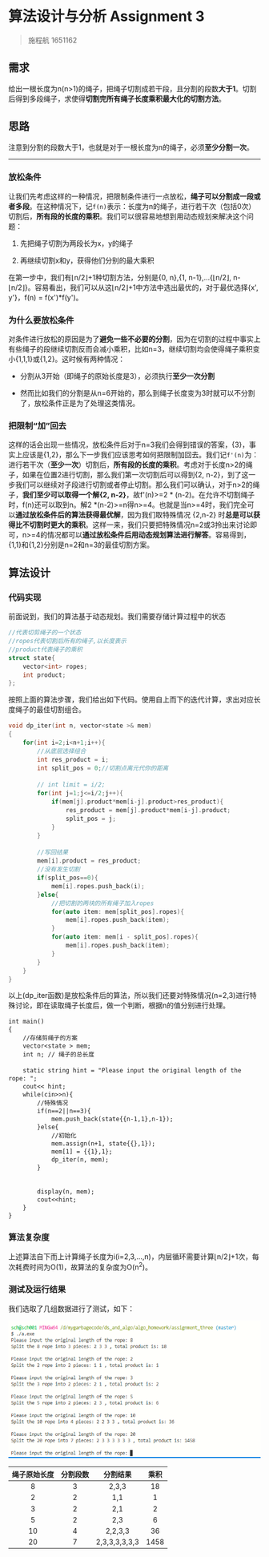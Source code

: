 # 算法设计与分析 Assignment 3

> 施程航 1651162

## 需求

给出一根长度为n(n>1)的绳子，把绳子切割成若干段，且分割的段数**大于1**。切割后得到多段绳子，求使得**切割完所有绳子长度乘积最大化的切割方法**。

## 思路

注意到分割的段数大于1，也就是对于一根长度为n的绳子，必须**至少分割一次**。

---

### 放松条件

让我们先考虑这样的一种情况，把限制条件进行一点放松，**绳子可以分割成一段或者多段**。在这种情况下，记`f(n)`表示：长度为n的绳子，进行若干次（包括0次）切割后，**所有段的长度的乘积**。我们可以很容易地想到用动态规划来解决这个问题：

1. 先把绳子切割为两段长为x，y的绳子

2. 再继续切割x和y，获得他们分别的最大乘积

在第一步中，我们有⌊n/2⌋+1种切割方法，分别是{0, n},{1, n-1},...{⌊n/2⌋, n-⌊n/2⌋}。容易看出，我们可以从这⌊n/2⌋+1中方法中选出最优的，对于最优选择{x', y'}，f(n) = f(x')*f(y')。

### 为什么要放松条件

对条件进行放松的原因是为了**避免一些不必要的分割**，因为在切割的过程中事实上有些绳子的段继续切割反而会减小乘积，比如n=3，继续切割均会使得绳子乘积变小{1,1,1}或{1,2}。这时候有两种情况：

- 分割从3开始（即绳子的原始长度是3），必须执行**至少一次分割**

- 然而比如我们的分割是从n=6开始的，那么到绳子长度变为3时就可以不分割了，放松条件正是为了处理这类情况。

### 把限制“加”回去

这样的话会出现一些情况，放松条件后对于n=3我们会得到错误的答案，{3}，事实上应该是{1,2}，那么下一步我们应该思考如何把限制加回去。我们记`f'(n)`为：进行若干次（**至少一次**）切割后，**所有段的长度的乘积**。考虑对于长度n>2的绳子，如果在位置2进行切割，那么我们第一次切割后可以得到{2, n-2}，到了这一步我们可以继续对子段进行切割或者停止切割。那么我们可以确认，对于n>2的绳子，**我们至少可以取得一个解{2, n-2}**，故f'(n)>=2 * (n-2)。在允许不切割绳子时，f(n)还可以取到n。解2 *(n-2)>=n得n>=4。也就是当n>=4时，我们完全可以**通过放松条件后的算法获得最优解**，因为我们取特殊情况 {2,n-2} 时**总是可以获得比不切割时更大的乘积**。这样一来，我们只要把特殊情况n=2或3拎出来讨论即可，n>=4的情况都可以**通过放松条件后用动态规划算法进行解答**。容易得到，{1,1}和{1,2}分别是n=2和n=3的最佳切割方案。

## 算法设计

### 代码实现

前面说到，我们的算法基于动态规划。我们需要存储计算过程中的状态

```c++
//代表切剪绳子的一个状态
//ropes代表切割后所有的绳子,以长度表示
//product代表绳子的乘积
struct state{
    vector<int> ropes;
    int product;
};
```

按照上面的算法步骤，我们给出如下代码。使用自上而下的迭代计算，求出对应长度绳子的最佳切割组合。

```c++
void dp_iter(int n, vector<state >& mem)
{
    for(int i=2;i<n+1;i++){
        //从底层选择组合
        int res_product = i;
        int split_pos = 0;//切割点离元代你的距离

        // int limit = i/2;
        for(int j=1;j<=i/2;j++){
            if(mem[j].product*mem[i-j].product>res_product){
                res_product = mem[j].product*mem[i-j].product;
                split_pos = j;
            }
        }

        //写回结果
        mem[i].product = res_product;
        //没有发生切割
        if(split_pos==0){
            mem[i].ropes.push_back(i);
        }else{
            //把切割的两块的所有绳子加入ropes
            for(auto item: mem[split_pos].ropes){
                mem[i].ropes.push_back(item);
            }
            for(auto item: mem[i - split_pos].ropes){
                mem[i].ropes.push_back(item);
            }
        }
    }
}
```

以上(dp_iter函数)是放松条件后的算法，所以我们还要对特殊情况(n=2,3)进行特殊讨论，即在读取绳子长度后，做一个判断，根据n的值分别进行处理。

```
int main()
{
    //存储剪绳子的方案
    vector<state > mem;
    int n; // 绳子的总长度

    static string hint = "Please input the original length of the rope: ";
    cout<< hint;
    while(cin>>n){
        //特殊情况
        if(n==2||n==3){
            mem.push_back(state{{n-1,1},n-1});
        }else{
            //初始化
            mem.assign(n+1, state{{},1});
            mem[1] = {{1},1};
            dp_iter(n, mem);
        }
        
        
        display(n, mem);
        cout<<hint;
    }
}
```



### 算法复杂度

上述算法自下而上计算绳子长度为i(i=2,3,...,n)，内层循环需要计算⌊n/2⌋+1次，每次耗费时间为O(1)，故算法的复杂度为O(n<sup>2</sup>)。

### 测试及运行结果

我们选取了几组数据进行了测试，如下：

![测试结果](运行结果/test_result.jpg)

| 绳子原始长度 | 分割段数 |   分割结果    | 乘积 |
| :----------: | :------: | :-----------: | :--: |
|      8       |    3     |     2,3,3     |  18  |
|      2       |    2     |      1,1      |  1   |
|      3       |    2     |      2,1      |  2   |
|      5       |    2     |      2,3      |  6   |
|      10      |    4     |    2,2,3,3    |  36  |
|      20      |    7     | 2,3,3,3,3,3,3 | 1458 |

